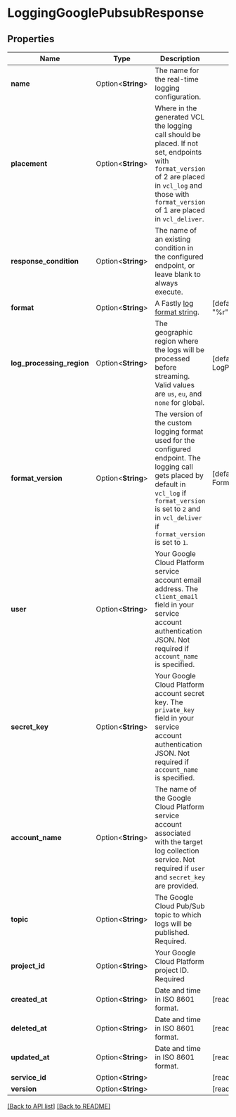 # LoggingGooglePubsubResponse

## Properties

Name | Type | Description | Notes
------------ | ------------- | ------------- | -------------
**name** | Option<**String**> | The name for the real-time logging configuration. | 
**placement** | Option<**String**> | Where in the generated VCL the logging call should be placed. If not set, endpoints with `format_version` of 2 are placed in `vcl_log` and those with `format_version` of 1 are placed in `vcl_deliver`.  | 
**response_condition** | Option<**String**> | The name of an existing condition in the configured endpoint, or leave blank to always execute. | 
**format** | Option<**String**> | A Fastly [log format string](https://www.fastly.com/documentation/guides/integrations/streaming-logs/custom-log-formats/). | [default to %h %l %u %t "%r" %&gt;s %b]
**log_processing_region** | Option<**String**> | The geographic region where the logs will be processed before streaming. Valid values are `us`, `eu`, and `none` for global. | [default to LogProcessingRegion_None]
**format_version** | Option<**String**> | The version of the custom logging format used for the configured endpoint. The logging call gets placed by default in `vcl_log` if `format_version` is set to `2` and in `vcl_deliver` if `format_version` is set to `1`.  | [default to FormatVersion_v2]
**user** | Option<**String**> | Your Google Cloud Platform service account email address. The `client_email` field in your service account authentication JSON. Not required if `account_name` is specified. | 
**secret_key** | Option<**String**> | Your Google Cloud Platform account secret key. The `private_key` field in your service account authentication JSON. Not required if `account_name` is specified. | 
**account_name** | Option<**String**> | The name of the Google Cloud Platform service account associated with the target log collection service. Not required if `user` and `secret_key` are provided. | 
**topic** | Option<**String**> | The Google Cloud Pub/Sub topic to which logs will be published. Required. | 
**project_id** | Option<**String**> | Your Google Cloud Platform project ID. Required | 
**created_at** | Option<**String**> | Date and time in ISO 8601 format. | [readonly]
**deleted_at** | Option<**String**> | Date and time in ISO 8601 format. | [readonly]
**updated_at** | Option<**String**> | Date and time in ISO 8601 format. | [readonly]
**service_id** | Option<**String**> |  | [readonly]
**version** | Option<**String**> |  | [readonly]

[[Back to API list]](../README.md#documentation-for-api-endpoints) [[Back to README]](../README.md)


